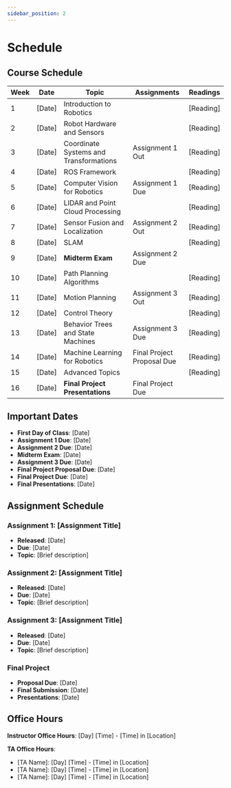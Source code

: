 ```yaml
---
sidebar_position: 2
---
```


# Schedule

## Course Schedule

| Week | Date | Topic | Assignments | Readings |
|------|------|-------|-------------|----------|
| 1 | [Date] | Introduction to Robotics | | [Reading] |
| 2 | [Date] | Robot Hardware and Sensors | | [Reading] |
| 3 | [Date] | Coordinate Systems and Transformations | Assignment 1 Out | [Reading] |
| 4 | [Date] | ROS Framework | | [Reading] |
| 5 | [Date] | Computer Vision for Robotics | Assignment 1 Due | [Reading] |
| 6 | [Date] | LIDAR and Point Cloud Processing | | [Reading] |
| 7 | [Date] | Sensor Fusion and Localization | Assignment 2 Out | [Reading] |
| 8 | [Date] | SLAM | | [Reading] |
| 9 | [Date] | **Midterm Exam** | Assignment 2 Due | |
| 10 | [Date] | Path Planning Algorithms | | [Reading] |
| 11 | [Date] | Motion Planning | Assignment 3 Out | [Reading] |
| 12 | [Date] | Control Theory | | [Reading] |
| 13 | [Date] | Behavior Trees and State Machines | Assignment 3 Due | [Reading] |
| 14 | [Date] | Machine Learning for Robotics | Final Project Proposal Due | [Reading] |
| 15 | [Date] | Advanced Topics | | [Reading] |
| 16 | [Date] | **Final Project Presentations** | Final Project Due | |

## Important Dates

- **First Day of Class**: [Date]
- **Assignment 1 Due**: [Date]
- **Assignment 2 Due**: [Date]
- **Midterm Exam**: [Date]
- **Assignment 3 Due**: [Date]
- **Final Project Proposal Due**: [Date]
- **Final Project Due**: [Date]
- **Final Presentations**: [Date]

## Assignment Schedule

### Assignment 1: [Assignment Title]
- **Released**: [Date]
- **Due**: [Date]
- **Topic**: [Brief description]

### Assignment 2: [Assignment Title]
- **Released**: [Date]
- **Due**: [Date]
- **Topic**: [Brief description]

### Assignment 3: [Assignment Title]
- **Released**: [Date]
- **Due**: [Date]
- **Topic**: [Brief description]

### Final Project
- **Proposal Due**: [Date]
- **Final Submission**: [Date]
- **Presentations**: [Date]

## Office Hours

**Instructor Office Hours**: [Day] [Time] - [Time] in [Location]

**TA Office Hours**:
- [TA Name]: [Day] [Time] - [Time] in [Location]
- [TA Name]: [Day] [Time] - [Time] in [Location]
- [TA Name]: [Day] [Time] - [Time] in [Location] 